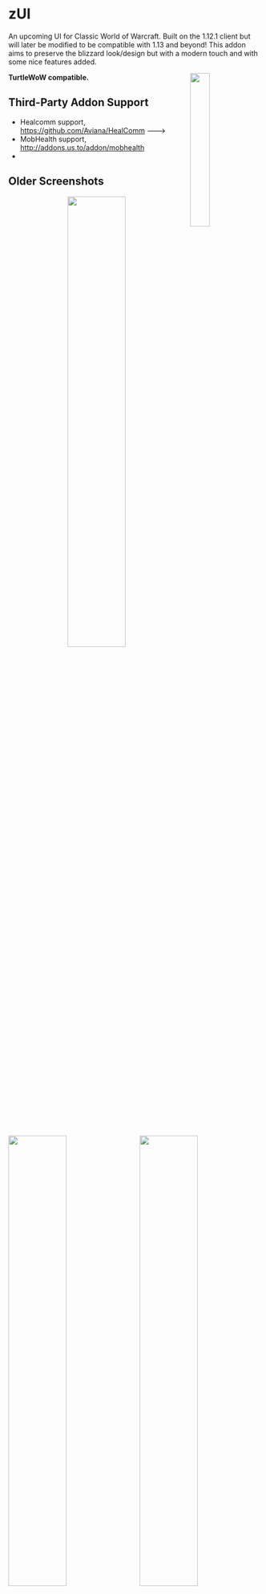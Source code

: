 # zUI
An upcoming UI for Classic World of Warcraft. Built on the 1.12.1 client but will later be modified to be compatible with 1.13 and beyond!
This addon aims to preserve the blizzard look/design but with a modern touch and with some nice features added.

<b>TurtleWoW compatible.</b>
<img src="https://i.imgur.com/R2FI64k.png" align="right" width="28%">
## Third-Party Addon Support

- Healcomm support, https://github.com/Aviana/HealComm --->
- MobHealth support, http://addons.us.to/addon/mobhealth
- 

## Older Screenshots
<img src="https://i.imgur.com/4TwwTnP.png" align="right" width="48%">
<img src="https://i.imgur.com/hSGbk0m.png" width="48%">
<img src="https://i.imgur.com/scZmqWO.png" align="right" width="48%">
<img src="https://i.imgur.com/sFAAYis.png" width="48%">

## More Screenshots
<img src="https://i.imgur.com/s3PJ4Z4.png" align="right" width="48%">
<img src="https://i.imgur.com/7wnHxOw.png" width="48%">
<img src="https://i.imgur.com/CvA4p9c.png" align="right" width="48%">
<img src="https://i.imgur.com/Pa58jJI.png" width="48%">

<img src="https://i.imgur.com/xhJFI08.png" align="right" width="48%">
<img src="https://i.imgur.com/MhNVPyl.png" width="48%">
<img src="https://i.imgur.com/AQ86XrM.png" align="right" width="48%">
<img src="https://i.imgur.com/K0Pv46b.png" width="48%">

<img src="https://i.imgur.com/eUQKn0T.png" align="center">

## Heritage
This addon started out as a fork of Shagu's pfUI. The general idea at first was just to tweak some things to have it look exactly as I wanted, and as time moved on I started to add other features with the purpose of having the most crucial features under the same "roof" and as light-weight as possible. I've always wanted to preserve the blizzard UI in some ways and I really liked the look of Modernist's modUI which is the foundation of the art decisions made here. So these guys deserve a big thank you becuase they are the reason this addon exist! Please check out their work and leave a star www.gitlab.com/Shagu , www.github.com/obble
## Special thanks to
Shagu, www.gitlab.com/Shagu
Modernist, www.github.com/obble
EinBaum, www.github.com/EinBaum
millanzarreta, Kouri82 https://wow.curseforge.com/projects/losecontrol
MrFIXIT, https://www.curseforge.com/wow/addons/xcalc

## Features
There are a lot of different features in this UI and the user can choose to disable any component that they dont want to use without 
having any issues becuase of it. 
All the components work independently and the user can choose to disable anything you see here.
### Theme
- Change color on almost any frame, bar or text.
- Hide end caps option (gryphons)
- Move almost any frame to your liking by "Shift-click + drag"
- Global dark theme with some new background textures.
- Quality colored borders on gear/items in bag/bank/character etc
- Clock under minimap, scroll on minimap to zoom in our out
### Unitframes
- Compact or Extended Unitframes
- Class portraits
- Rogue energy bar
- Druid extra mana bar while shapeshifted
- Buff/Debuffs timers, movable with nice borders
- Color gradient HP text
- Colored power text
- MobHealth3 or Mobinfo2 support
### Nameplates
- Compact designed nameplates
- Castbar option
- Debuff option with timers
### Raidframes
- Compact designed raidframes
- Range check on your allies
- Colored border if you can dispel this unit i.e purple if mage with "Remove lesser curse" ability trained.
- Healcomm support
- TODO: Make sizeable
### Castbar
- Player and enemy castbars
- Modify size/color and placement
- TODO: Option to show latency modification + show spell icon next to the bar
### Calculator
- /calc to show the calculator
- Easy calculations without any "Alt-Tabbing" to windows calc...
- Calculate with gold, silver and copper!
- Dont try to divide by zero ;)
### Loot & Roll
- Compact designed loot and roll frames with quality borders
- See what your allies rolled by hovering over the "need, greed or pass" -buttons
### Map
- Change size or opacity with "CTRL + scroll" or "Shift + Scroll"
- Reveal unexplored areas checkbox
- Coordinates
- Pins can be places with "Shift-click" possible to add notes to pin as well
- TODO: doesnt save pins over sessions yet
### Quality of Life
- Instacast spells on key down instead of key up
- Range indication on each spell with clear red tinted ability icons when out of range
- Cooldown text on all abilities
- Auto-dismount when trying to use abilities
- Keybind feature lets you place the mouse over a actionbar/stance/pet -button then simply press the key or mouse-button you wanna use
- Hotkey text on each button, change size/color
- Compare any equipment with current when holding down "Shift-key" hovering over an item
- Swing-timer available, properly working with "Slam", "Mortal Strike", Parry etc
- CC-indicator when loss of control, heavily inspired from LoseControl, prioritizing your worst debuff
- Circular action menu possible, remember to bind a key to this in blizzard "Keybinds". I use this to see all my portals on a mage for example on "Middle mouse" -click. RingMenu inspired
- Sell values included on all items at all times
- TODO: Sell all grey's button, Automatic quest accept, Add better character stats

### TurtleWoW Hp/Mp duplicate fix
- This addon will hide TurtleWoW status text on target frame automatically

